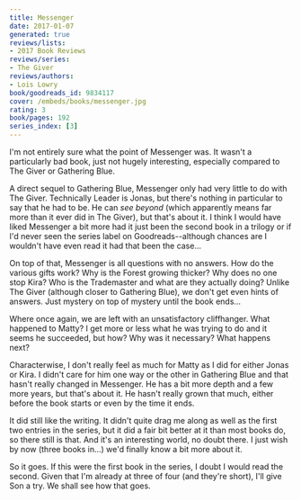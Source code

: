 ```yaml
---
title: Messenger
date: 2017-01-07
generated: true
reviews/lists:
- 2017 Book Reviews
reviews/series:
- The Giver
reviews/authors:
- Lois Lowry
book/goodreads_id: 9834117
cover: /embeds/books/messenger.jpg
rating: 3
book/pages: 192
series_index: [3]
---
```

I'm not entirely sure what the point of Messenger was. It wasn't a particularly bad book, just not hugely interesting, especially compared to The Giver or Gathering Blue.  

A direct sequel to Gathering Blue, Messenger only had very little to do with The Giver. Technically Leader is Jonas, but there's nothing in particular to say that he had to be. He can _see beyond_ (which apparently means far more than it ever did in The Giver), but that's about it. I think I would have liked Messenger a bit more had it just been the second book in a trilogy or if I'd never seen the series label on Goodreads--although chances are I wouldn't have even read it had that been the case...  

<!--more-->

On top of that, Messenger is all questions with no answers. How do the various gifts work? Why is the Forest growing thicker? Why does no one stop Kira? Who is the Trademaster and what are they actually doing? Unlike The Giver (although closer to Gathering Blue), we don't get even hints of answers. Just mystery on top of mystery until the book ends...  

Where once again, we are left with an unsatisfactory cliffhanger. What happened to Matty? I get more or less what he was trying to do and it seems he succeeded, but how? Why was it necessary? What happens next?  

Characterwise, I don't really feel as much for Matty as I did for either Jonas or Kira. I didn't care for him one way or the other in Gathering Blue and that hasn't really changed in Messenger. He has a bit more depth and a few more years, but that's about it. He hasn't really grown that much, either before the book starts or even by the time it ends.  

It did still like the writing. It didn't quite drag me along as well as the first two entries in the series, but it did a fair bit better at it than most books do, so there still is that. And it's an interesting world, no doubt there. I just wish by now (three books in...) we'd finally know a bit more about it.  

So it goes. If this were the first book in the series, I doubt I would read the second. Given that I'm already at three of four (and they're short), I'll give Son a try. We shall see how that goes.